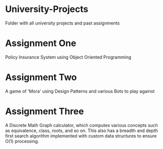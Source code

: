 # University-Projects
Folder with all university projects and past assignments 


# Assignment One
Policy Insurance System using Object Oriented Programming

# Assignment Two
A game of 'Mora' using Design Patterns and various Bots to play against

# Assignment Three
A Discrete Math Graph calculator, which computes various concepts such as equivalence, class, roots, and so on. This also has a breadth and depth first search algorithm implemented with custom data structures to ensure O(1) processing.
